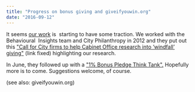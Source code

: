 ```yaml
---
title: "Progress on bonus giving and giveifyouwin.org"
date: "2016-09-12"
---
```


It seems [our work](https://docs.google.com/document/d/1tR2V2nFZw69xomHMQNGSkDVgzOqRMtSKKHez-_u5zQU/pub) is  starting to have some traction. We worked with the Behavioural  Insights team and City Philanthropy in 2012 and they put out this ["Call for City firms to help Cabinet Office research into ‘windfall’ giving"](http://www.cityphilanthropy.org.uk/news/call-city-firms-help-cabinet-office-research-%E2%80%98windfall%E2%80%99-giving) (link fixed) highlighting our research.

In June, they followed up with a ["1% Bonus Pledge Think Tank".](http://www.cityphilanthropy.org.uk/events/1-bonus-pledge-think-tank) Hopefully more is to come. Suggestions welcome, of course.

(see also: giveifyouwin.org)
